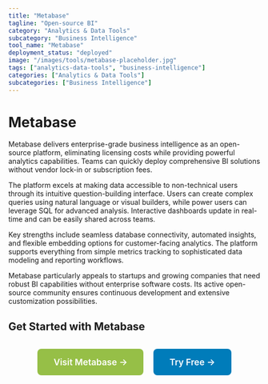 ```yaml
---
title: "Metabase"
tagline: "Open-source BI"
category: "Analytics & Data Tools"
subcategory: "Business Intelligence"
tool_name: "Metabase"
deployment_status: "deployed"
image: "/images/tools/metabase-placeholder.jpg"
tags: ["analytics-data-tools", "business-intelligence"]
categories: ["Analytics & Data Tools"]
subcategories: ["Business Intelligence"]
---
```


# Metabase

Metabase delivers enterprise-grade business intelligence as an open-source platform, eliminating licensing costs while providing powerful analytics capabilities. Teams can quickly deploy comprehensive BI solutions without vendor lock-in or subscription fees.

The platform excels at making data accessible to non-technical users through its intuitive question-building interface. Users can create complex queries using natural language or visual builders, while power users can leverage SQL for advanced analysis. Interactive dashboards update in real-time and can be easily shared across teams.

Key strengths include seamless database connectivity, automated insights, and flexible embedding options for customer-facing analytics. The platform supports everything from simple metrics tracking to sophisticated data modeling and reporting workflows.

Metabase particularly appeals to startups and growing companies that need robust BI capabilities without enterprise software costs. Its active open-source community ensures continuous development and extensive customization possibilities.

## Get Started with Metabase

<div style="text-align: center; margin: 2rem 0;">
  <a href="https://www.metabase.com" target="_blank" rel="noopener noreferrer" style="display: inline-block; background: #96BF47; color: white; padding: 1rem 2rem; text-decoration: none; border-radius: 8px; font-weight: 600; font-size: 1.1rem; margin-right: 1rem;">Visit Metabase →</a>
  <a href="https://www.metabase.com/start/" target="_blank" rel="noopener noreferrer" style="display: inline-block; background: #007cba; color: white; padding: 1rem 2rem; text-decoration: none; border-radius: 8px; font-weight: 600; font-size: 1.1rem;">Try Free →</a>
</div>